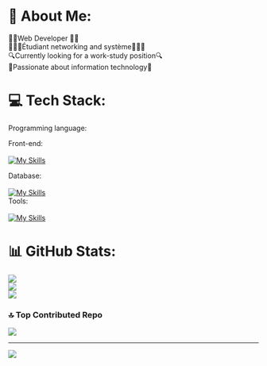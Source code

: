 




# 💫 About Me:
👨‍💻Web Developer 👨‍💻<br>👨🏽‍🎓Étudiant networking and système👨🏽‍🎓<br>🔍Currently looking for a work-study position🔍 <br>🤝Passionate about information technology🤝


# 💻 Tech Stack:

Programming language: <br>

Front-end: <br>
<br>
  [![My Skills](https://skillicons.dev/icons?i=next,tailwind,vite)](https://skillicons.dev)
<br>

Database: <br>
<br>
  [![My Skills](https://skillicons.dev/icons?i=mongodb,mysql)](https://skillicons.dev)
<br>
Tools: <br>
<br>
  [![My Skills](https://skillicons.dev/icons?i=github,codepen,linux,vscode,figma)](https://skillicons.dev)
# 📊 GitHub Stats:
![](https://github-readme-stats.vercel.app/api?username=dario208&theme=nightowl&hide_border=false&include_all_commits=true&count_private=true)<br/>
![](https://github-readme-streak-stats.herokuapp.com/?user=dario208&theme=nightowl&hide_border=false)<br/>
![](https://github-readme-stats.vercel.app/api/top-langs/?username=dario208&theme=nightowl&hide_border=false&include_all_commits=true&count_private=true&layout=compact)

### 🔝 Top Contributed Repo
![](https://github-contributor-stats.vercel.app/api?username=dario208&limit=5&theme=dark&combine_all_yearly_contributions=true)

---
[![](https://visitcount.itsvg.in/api?id=dario208&label=Profile%20Views&color=9&icon=2&pretty=true)](https://visitcount.itsvg.in)


<!-- Proudly created with GPRM ( https://gprm.itsvg.in ) -->
